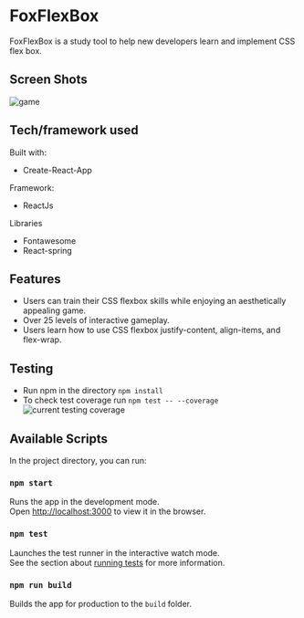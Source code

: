 # FoxFlexBox

FoxFlexBox is a study tool to help new developers learn and implement CSS flex box.


## Screen Shots

![game](https://i.imgur.com/m8HLqhs.png)

## Tech/framework used

Built with: 
* Create-React-App

Framework: 
* ReactJs

Libraries
* Fontawesome
* React-spring

## Features

* Users can train their CSS flexbox skills while enjoying an aesthetically appealing game.
* Over 25 levels of interactive gameplay.
* Users learn how to use CSS flexbox justify-content, align-items, and flex-wrap.

## Testing
* Run npm in the directory ``` npm install ``` <br>
* To check test coverage run ``` npm test -- --coverage ```
![current testing coverage](https://i.imgur.com/L84XB3z.png)

## Available Scripts

In the project directory, you can run:

### `npm start`

Runs the app in the development mode.<br>
Open [http://localhost:3000](http://localhost:3000) to view it in the browser.

### `npm test`

Launches the test runner in the interactive watch mode.<br>
See the section about [running tests](https://facebook.github.io/create-react-app/docs/running-tests) for more information.

### `npm run build`

Builds the app for production to the `build` folder.<br>

